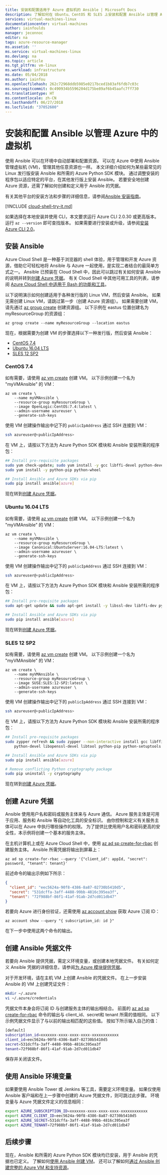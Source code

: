 ```yaml
---
title: 安装和配置适用于 Azure 虚拟机的 Ansible | Microsoft Docs
description: 了解如何在 Ubuntu、CentOS 和 SLES 上安装和配置 Ansible 以管理 Azure 资源
services: virtual-machines-linux
documentationcenter: virtual-machines
author: iainfoulds
manager: jeconnoc
editor: na
tags: azure-resource-manager
ms.assetid: ''
ms.service: virtual-machines-linux
ms.devlang: na
ms.topic: article
ms.tgt_pltfrm: vm-linux
ms.workload: infrastructure
ms.date: 05/04/2018
ms.author: iainfou
ms.openlocfilehash: 262c72968ddb5985e0217bced1b83af6fdb7c03c
ms.sourcegitcommit: 0c490934b5596204d175be89af6b45aafc7ff730
ms.translationtype: HT
ms.contentlocale: zh-CN
ms.lasthandoff: 06/27/2018
ms.locfileid: "37052600"
---
```

# <a name="install-and-configure-ansible-to-manage-virtual-machines-in-azure"></a>安装和配置 Ansible 以管理 Azure 中的虚拟机

使用 Ansible 可以在环境中自动部署和配置资源。 可以在 Azure 中使用 Ansible 管理虚拟机 (VM)，管理其他任意资源也一样。 本文详细介绍如何为某些最常见的 Linux 发行版安装 Ansible 和所需的 Azure Python SDK 模块。 通过调整安装的程序包以适应特定的平台，在其他发行版上安装 Ansible。 若要安全地创建 Azure 资源，还需了解如何创建和定义用于 Ansible 的凭据。

有关其他平台的安装方法和步骤的详细信息，请参阅[Ansible 安装指南](https://docs.ansible.com/ansible/intro_installation.html)。

[!INCLUDE [cloud-shell-try-it.md](../../../includes/cloud-shell-try-it.md)]

如果选择在本地安装并使用 CLI，本文要求运行 Azure CLI 2.0.30 或更高版本。 运行 `az --version` 即可查找版本。 如果需要进行安装或升级，请参阅[安装 Azure CLI 2.0]( /cli/azure/install-azure-cli)。

## <a name="install-ansible"></a>安装 Ansible

Azure Cloud Shell 是一种基于浏览器的 shell 体验，用于管理和开发 Azure 资源，借助它可轻松地将 Ansible 与 Azure 一起使用，是实现二者结合的最简单方式之一。 Ansible 已预装在 Cloud Shell 中，因此可以跳过有关如何安装 Ansible 的说明并转到[创建 Azure 凭据](#create-azure-credentials)。 有关 Cloud Shell 中其他可用工具的列表，请参阅 [Azure Cloud Shell 中适用于 Bash 的功能和工具](../../cloud-shell/features.md#tools)。

以下说明演示如何创建适用于各种发行版的 Linux VM，然后安装 Ansible。 如果无需创建 Linux VM，请跳过第一步（创建 Azure 资源组）。 如果需要创建 VM，请先通过 [az group create](/cli/azure/group#az_group_create) 创建资源组。 以下示例在 eastus 位置创建名为 myResourceGroup 的资源组：

```azurecli
az group create --name myResourceGroup --location eastus
```

现在，根据需要为创建 VM 的步骤选择以下一种发行版，然后安装 Ansible：

- [CentOS 7.4](#centos-74)
- [Ubuntu 16.04 LTS](#ubuntu1604-lts)
- [SLES 12 SP2](#sles-12-sp2)

### <a name="centos-74"></a>CentOS 7.4

如有需要，请使用 [az vm create](/cli/azure/vm#az_vm_create) 创建 VM。 以下示例创建一个名为 "myVMAnsible" 的 VM：

```azurecli
az vm create \
    --name myVMAnsible \
    --resource-group myResourceGroup \
    --image OpenLogic:CentOS:7.4:latest \
    --admin-username azureuser \
    --generate-ssh-keys
```

使用 VM 创建操作输出中记下的 `publicIpAddress` 通过 SSH 连接到 VM：

```bash
ssh azureuser@<publicIpAddress>
```

在 VM 上，请按以下方法为 Azure Python SDK 模块和 Ansible 安装所需的程序包：

```bash
## Install pre-requisite packages
sudo yum check-update; sudo yum install -y gcc libffi-devel python-devel openssl-devel epel-release
sudo yum install -y python-pip python-wheel

## Install Ansible and Azure SDKs via pip
sudo pip install ansible[azure]
```

现在转到[创建 Azure 凭据](#create-azure-credentials)。

### <a name="ubuntu-1604-lts"></a>Ubuntu 16.04 LTS

如有需要，请使用 [az vm create](/cli/azure/vm#az_vm_create) 创建 VM。 以下示例创建一个名为 "myVMAnsible" 的 VM：

```azurecli
az vm create \
    --name myVMAnsible \
    --resource-group myResourceGroup \
    --image Canonical:UbuntuServer:16.04-LTS:latest \
    --admin-username azureuser \
    --generate-ssh-keys
```

使用 VM 创建操作输出中记下的 `publicIpAddress` 通过 SSH 连接到 VM：

```bash
ssh azureuser@<publicIpAddress>
```

在 VM 上，请按以下方法为 Azure Python SDK 模块和 Ansible 安装所需的程序包：

```bash
## Install pre-requisite packages
sudo apt-get update && sudo apt-get install -y libssl-dev libffi-dev python-dev python-pip

## Install Ansible and Azure SDKs via pip
sudo pip install ansible[azure]
```

现在转到[创建 Azure 凭据](#create-azure-credentials)。

### <a name="sles-12-sp2"></a>SLES 12 SP2

如有需要，请使用 [az vm create](/cli/azure/vm#az_vm_create) 创建 VM。 以下示例创建一个名为 "myVMAnsible" 的 VM：

```azurecli
az vm create \
    --name myVMAnsible \
    --resource-group myResourceGroup \
    --image SUSE:SLES:12-SP2:latest \
    --admin-username azureuser \
    --generate-ssh-keys
```

使用 VM 创建操作输出中记下的 `publicIpAddress` 通过 SSH 连接到 VM：

```bash
ssh azureuser@<publicIpAddress>
```

在 VM 上，请按以下方法为 Azure Python SDK 模块和 Ansible 安装所需的程序包：

```bash
## Install pre-requisite packages
sudo zypper refresh && sudo zypper --non-interactive install gcc libffi-devel-gcc5 make \
    python-devel libopenssl-devel libtool python-pip python-setuptools

## Install Ansible and Azure SDKs via pip
sudo pip install ansible[azure]

# Remove conflicting Python cryptography package
sudo pip uninstall -y cryptography
```

现在转到[创建 Azure 凭据](#create-azure-credentials)。

## <a name="create-azure-credentials"></a>创建 Azure 凭据

Ansible 使用用户名和密码或服务主体来与 Azure 通信。 Azure 服务主体是可用于应用、服务和 Ansible 等自动化工具的安全标识。 由你控制和定义有关服务主体可以在 Azure 中执行哪些操作的权限。 为了提供比使用用户名和密码更高的安全性，本示例将创建一个基本的服务主体。

在主机计算机上或在 Azure Cloud Shell 中，使用 [az ad sp create-for-rbac](/cli/azure/ad/sp#az-ad-sp-create-for-rbac) 创建服务主体。 Ansible 所需凭据将输出到屏幕上：

```azurecli-interactive
az ad sp create-for-rbac --query '{"client_id": appId, "secret": password, "tenant": tenant}'
```

前述命令的输出示例如下所示：

```json
{
  "client_id": "eec5624a-90f8-4386-8a87-02730b5410d5",
  "secret": "531dcffa-3aff-4488-99bb-4816c395ea3f",
  "tenant": "72f988bf-86f1-41af-91ab-2d7cd011db47"
}
```

若要向 Azure 进行身份验证，还需使用 [az account show](/cli/azure/account#az-account-show) 获取 Azure 订阅 ID：

```azurecli-interactive
az account show --query "{ subscription_id: id }"
```

在下一步中使用这两个命令的输出。

## <a name="create-ansible-credentials-file"></a>创建 Ansible 凭据文件

若要向 Ansible 提供凭据，需定义环境变量，或创建本地凭据文件。 有关如何定义 Ansible 凭据的详细信息，请参阅[为 Azure 模块提供凭据](https://docs.ansible.com/ansible/guide_azure.html#providing-credentials-to-azure-modules)。

对于开发环境，请在主机 VM 上创建 Ansible 的凭据文件。 在上一步安装 Ansible 的 VM 上创建凭证文件：

```bash
mkdir ~/.azure
vi ~/.azure/credentials
```

凭据文件本身会将订阅 ID 与创建服务主体的输出相结合。 前面的 [az ad sp create-for-rbac](/cli/azure/ad/sp#create-for-rbac) 命令的输出与 client_id、secret和 tenant 所需的值相同。 以下示例凭据文件显示了与以前的输出相匹配的这些值。 按如下所示输入自己的值：

```bash
[default]
subscription_id=xxxxxxx-xxxx-xxxx-xxxx-xxxxxxxxxxxx
client_id=eec5624a-90f8-4386-8a87-02730b5410d5
secret=531dcffa-3aff-4488-99bb-4816c395ea3f
tenant=72f988bf-86f1-41af-91ab-2d7cd011db47
```

保存并关闭该文件。

## <a name="use-ansible-environment-variables"></a>使用 Ansible 环境变量

如果要使用 Ansible Tower 或 Jenkins 等工具，需要定义环境变量。 如果仅使用 Ansible 客户端和在上一步骤中创建的 Azure 凭据文件，则可跳过此步骤。 环境变量与 Azure 凭据文件定义的信息相同：

```bash
export AZURE_SUBSCRIPTION_ID=xxxxxxx-xxxx-xxxx-xxxx-xxxxxxxxxxxx
export AZURE_CLIENT_ID=eec5624a-90f8-4386-8a87-02730b5410d5
export AZURE_SECRET=531dcffa-3aff-4488-99bb-4816c395ea3f
export AZURE_TENANT=72f988bf-86f1-41af-91ab-2d7cd011db47
```

## <a name="next-steps"></a>后续步骤

现在，Ansible 和所需的 Azure Python SDK 模块均已安装，用于 Ansible 的凭据也已定义。 了解如何[使用 Ansible 创建 VM](ansible-create-vm.md)。 还可以了解如何[通过 Ansible 创建完整的 Azure VM 和支持资源](ansible-create-complete-vm.md)。
